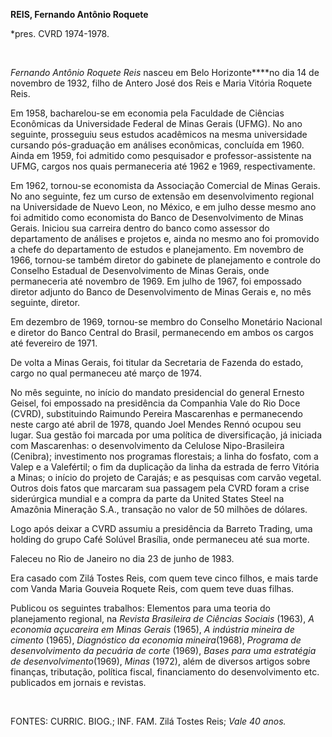**REIS, Fernando Antônio Roquete**

\*pres. CVRD 1974-1978.

 

*Fernando Antônio Roquete Reis* nasceu em Belo Horizonte****no dia 14 de
novembro de 1932, filho de Antero José dos Reis e Maria Vitória Roquete
Reis.

Em 1958, bacharelou-se em economia pela Faculdade de Ciências Econômicas
da Universidade Federal de Minas Gerais (UFMG). No ano seguinte,
prosseguiu seus estudos acadêmicos na mesma universidade cursando
pós-graduação em análises econômicas, concluída em 1960. Ainda em 1959,
foi admitido como pesquisador e professor-assistente na UFMG, cargos nos
quais permaneceria até 1962 e 1969, respectivamente.

Em 1962, tornou-se economista da Associação Comercial de Minas Gerais.
No ano seguinte, fez um curso de extensão em desenvolvimento regional na
Universidade de Nuevo Leon, no México, e em julho desse mesmo ano foi
admitido como economista do Banco de Desenvolvimento de Minas Gerais.
Iniciou sua carreira dentro do banco como assessor do departamento de
análises e projetos e, ainda no mesmo ano foi promovido a chefe do
departamento de estudos e planejamento. Em novembro de 1966, tornou-se
também diretor do gabinete de planejamento e controle do Conselho
Estadual de Desenvolvimento de Minas Gerais, onde permaneceria até
novembro de 1969. Em julho de 1967, foi empossado diretor adjunto do
Banco de Desenvolvimento de Minas Gerais e, no mês seguinte, diretor.

Em dezembro de 1969, tornou-se membro do Conselho Monetário Nacional e
diretor do Banco Central do Brasil, permanecendo em ambos os cargos até
fevereiro de 1971.

De volta a Minas Gerais, foi titular da Secretaria de Fazenda do estado,
cargo no qual permaneceu até março de 1974.

No mês seguinte, no início do mandato presidencial do general Ernesto
Geisel, foi empossado na presidência da Companhia Vale do Rio Doce
(CVRD), substituindo Raimundo Pereira Mascarenhas e permanecendo neste
cargo até abril de 1978, quando Joel Mendes Rennó ocupou seu lugar. Sua
gestão foi marcada por uma política de diversificação, já iniciada com
Mascarenhas: o desenvolvimento da Celulose Nipo-Brasileira (Cenibra);
investimento nos programas florestais; a linha do fosfato, com a Valep e
a Valefértil; o fim da duplicação da linha da estrada de ferro Vitória a
Minas; o início do projeto de Carajás; e as pesquisas com carvão
vegetal. Outros dois fatos que marcaram sua passagem pela CVRD foram a
crise siderúrgica mundial e a compra da parte da United States Steel na
Amazônia Mineração S.A., transação no valor de 50 milhões de dólares.

Logo após deixar a CVRD assumiu a presidência da Barreto Trading, uma
holding do grupo Café Solúvel Brasília, onde permaneceu até sua morte.

Faleceu no Rio de Janeiro no dia 23 de junho de 1983.

Era casado com Zilá Tostes Reis, com quem teve cinco filhos, e mais
tarde com Vanda Maria Gouveia Roquete Reis, com quem teve duas filhas.

Publicou os seguintes trabalhos: Elementos para uma teoria do
planejamento regional, na *Revista Brasileira de Ciências Sociais*
(1963), *A economia açucareira em Minas Gerais* (1965), *A indústria
mineira de cimento* (1965), *Diagnóstico da economia mineira*(1968),
*Programa de desenvolvimento da pecuária de corte* (1969), *Bases para
uma estratégia de desenvolvimento*(1969), *Minas* (1972), além de
diversos artigos sobre finanças, tributação, política fiscal,
financiamento do desenvolvimento etc. publicados em jornais e revistas.

 

FONTES: CURRIC. BIOG.; INF. FAM. Zilá Tostes Reis; *Vale 40 anos.*

 

 
